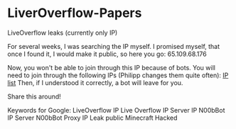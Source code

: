 # LiverOverflow-Papers
LiveOverflow leaks (currently only IP)

For several weeks, I was searching the IP myself. I promised myself, that once I found it, I would make it public, so here you go:
65.109.68.176

Now, you won't be able to join through this IP because of bots. You will need to join through the following IPs (Philipp changes them quite often): [IP list](https://en.wikipedia.org/wiki/List_of_assigned_/8_IPv4_address_blocks#List_of_assigned_/8_blocks_to_the_United_States_Department_of_Defense)
Then, if I understood  it correctly, a bot will leave for you.

Share this around!

Keywords for Google:
LiveOverflow IP Live Overflow IP Server IP N00bBot IP Server N00bBot Proxy IP Leak public Minecraft Hacked
